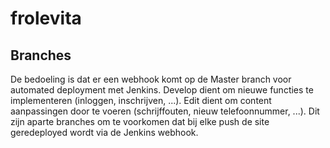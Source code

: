 # frolevita

## Branches
De bedoeling is dat er een webhook komt op de Master branch voor automated deployment met Jenkins.
Develop dient om nieuwe functies te implementeren (inloggen, inschrijven, ...).
Edit dient om content aanpassingen door te voeren (schrijffouten, nieuw telefoonnummer, ...).
Dit zijn aparte branches om te voorkomen dat bij elke push de site geredeployed wordt via de Jenkins webhook.
